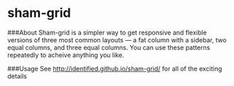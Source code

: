 sham-grid
===========

###About
Sham-grid is a simpler way to get responsive and flexible versions of three most common layouts — a fat column with a sidebar, two equal columns, and three equal columns. You can use these patterns repeatedly to acheive anything you like.

###Usage
See http://identified.github.io/sham-grid/ for all of the exciting details

